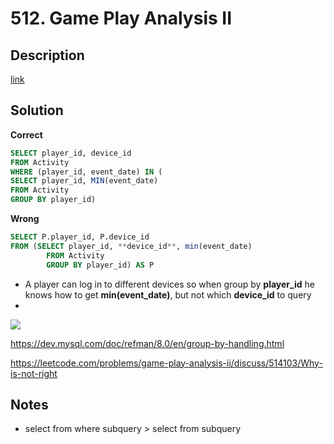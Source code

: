 # 512. Game Play Analysis II


## Description

[link](https://leetcode.com/problems/game-play-analysis-ii/)


## Solution

**Correct**
```SQL
SELECT player_id, device_id
FROM Activity
WHERE (player_id, event_date) IN (
SELECT player_id, MIN(event_date)
FROM Activity 
GROUP BY player_id)
```

**Wrong**
```SQL
SELECT P.player_id, P.device_id
FROM (SELECT player_id, **device_id**, min(event_date) 
	    FROM Activity
	    GROUP BY player_id) AS P
```
* A player can log in to different devices so when group by **player_id** he knows how to get **min(event_date)**, but not which **device_id** to query
* 
![](../JPG/512.png)

https://dev.mysql.com/doc/refman/8.0/en/group-by-handling.html

https://leetcode.com/problems/game-play-analysis-ii/discuss/514103/Why-is-not-right

## Notes

* select from where subquery > select from subquery

